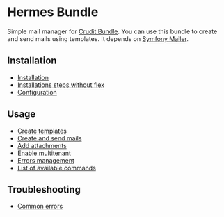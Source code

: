 # Hermes Bundle

Simple mail manager for [Crudit Bundle](https://github.com/2lenet/CruditBundle).
You can use this bundle to create and send mails using templates.
It depends on [Symfony Mailer](https://github.com/symfony/mailer).

## Installation

- [Installation](installation.md)
- [Installations steps without flex](no-flex.md)
- [Configuration](configuration.md)

## Usage

- [Create templates](templating.md)
- [Create and send mails](usage.md)
- [Add attachments](attachments.md)
- [Enable multitenant](multitenant.md)
- [Errors management](bounce.md)
- [List of available commands](commands.md)

## Troubleshooting

- [Common errors](troubleshooting.md)
